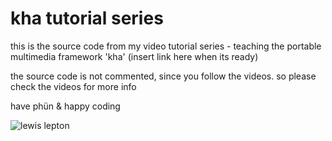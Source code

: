# kha tutorial series

this is the source code from my video tutorial series - teaching the portable multimedia framework 'kha'
(insert link here when its ready)

the source code is not commented, since you follow the videos. so please check the videos for more info

have phün & happy coding

![lewis lepton](http://lewislepton.com)